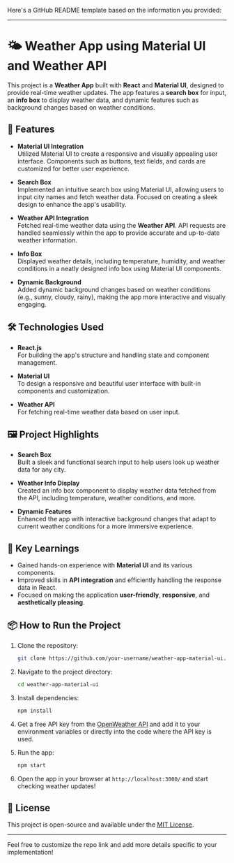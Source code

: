 Here's a GitHub README template based on the information you provided:

---

# 🌤️ Weather App using Material UI and Weather API

This project is a **Weather App** built with **React** and **Material UI**, designed to provide real-time weather updates. The app features a **search box** for input, an **info box** to display weather data, and dynamic features such as background changes based on weather conditions. 

## 🚀 Features

- **Material UI Integration**  
  Utilized Material UI to create a responsive and visually appealing user interface. Components such as buttons, text fields, and cards are customized for better user experience.
  
- **Search Box**  
  Implemented an intuitive search box using Material UI, allowing users to input city names and fetch weather data. Focused on creating a sleek design to enhance the app's usability.
  
- **Weather API Integration**  
  Fetched real-time weather data using the **Weather API**. API requests are handled seamlessly within the app to provide accurate and up-to-date weather information.

- **Info Box**  
  Displayed weather details, including temperature, humidity, and weather conditions in a neatly designed info box using Material UI components.

- **Dynamic Background**  
  Added dynamic background changes based on weather conditions (e.g., sunny, cloudy, rainy), making the app more interactive and visually engaging.

## 🛠️ Technologies Used

- **React.js**  
  For building the app's structure and handling state and component management.
  
- **Material UI**  
  To design a responsive and beautiful user interface with built-in components and customization.

- **Weather API**  
  For fetching real-time weather data based on user input.

## 🖼️ Project Highlights

- **Search Box**  
  Built a sleek and functional search input to help users look up weather data for any city.
  
- **Weather Info Display**  
  Created an info box component to display weather data fetched from the API, including temperature, weather conditions, and more.
  
- **Dynamic Features**  
  Enhanced the app with interactive background changes that adapt to current weather conditions for a more immersive experience.

## 🌟 Key Learnings

- Gained hands-on experience with **Material UI** and its various components.
- Improved skills in **API integration** and efficiently handling the response data in React.
- Focused on making the application **user-friendly**, **responsive**, and **aesthetically pleasing**.

## 📦 How to Run the Project

1. Clone the repository:
   ```bash
   git clone https://github.com/your-username/weather-app-material-ui.git
   ```

2. Navigate to the project directory:
   ```bash
   cd weather-app-material-ui
   ```

3. Install dependencies:
   ```bash
   npm install
   ```

4. Get a free API key from the [OpenWeather API](https://openweathermap.org/api) and add it to your environment variables or directly into the code where the API key is used.

5. Run the app:
   ```bash
   npm start
   ```

6. Open the app in your browser at `http://localhost:3000/` and start checking weather updates!

## 📝 License

This project is open-source and available under the [MIT License](LICENSE).

---

Feel free to customize the repo link and add more details specific to your implementation!
